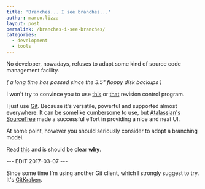 ```yaml
---
title: 'Branches... I see branches...'
author: marco.lizza
layout: post
permalink: /branches-i-see-branches/
categories:
  - development
  - tools
---
```

No developer, nowadays, refuses to adapt some kind of source code management facility.

*( a long time has passed since the 3.5" floppy disk backups )*

I won't try to convince you to use [this][git] or [that][mercurial] revision control program.

I just use [Git][git]. Because it's versatile, powerful and supported almost everywhere. It can be somelike cumbersome to use, but [Atalassian's SourceTree][sourcetree] made a successful effort in providing a nice and neat UI.

At some point, however you should seriously consider to adopt a branching model.

Read [this][git-flow] and is should be clear **why**.

--- EDIT 2017-03-07 ---

Since some time I'm using another Git client, which I strongly suggest to try. It's [GitKraken][git-kraken].


[git]: http://git-scm.com/
[mercurial]: http://mercurial.selenic.com/
[sourcetree]: http://mercurial.selenic.com/
[git-flow]: http://nvie.com/posts/a-successful-git-branching-model/
[git-kraken]: https://www.gitkraken.com/
